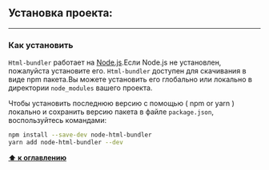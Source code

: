 <a id="установка"></a>

## Установка проекта:

---

<a name="установка_комманды"></a>

### Как установить

`Html-bundler` работает на [Node.js](https://nodejs.org/ru/).Если Node.js не установлен, пожалуйста установите его.
`Html-bundler` доступен для скачивания в виде npm пакета.Вы можете установить его глобально или локально в директории `node_modules` вашего проекта.

Чтобы установить последнюю версию с помощью ( npm or yarn ) локально и сохранить версию пакета в файле `package.json`, воспользуйтесь командами:

```bash
npm install --save-dev node-html-bundler
yarn add node-html-bundler --dev
```

**[⬆ к оглавлению](#Оглавление)**


